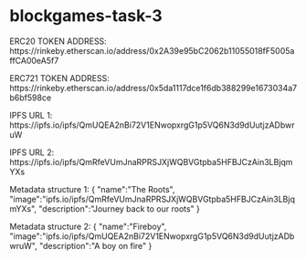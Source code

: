 # blockgames-task-3
<p> ERC20 TOKEN ADDRESS: https://rinkeby.etherscan.io/address/0x2A39e95bC2062b11055018fF5005affCA00eA5f7 </p>
<p> ERC721 TOKEN ADDRESS: https://rinkeby.etherscan.io/address/0x5da1117dce1f6db388299e1673034a7b6bf598ce</p>
<p> IPFS URL 1: https://ipfs.io/ipfs/QmUQEA2nBi72V1ENwopxrgG1p5VQ6N3d9dUutjzADbwruW </p>
<p> IPFS URL 2: https://ipfs.io/ipfs/QmRfeVUmJnaRPRSJXjWQBVGtpba5HFBJCzAin3LBjqmYXs </p>
<p>Metadata structure 1: { "name":"The Roots", "image":"ipfs.io/ipfs/QmRfeVUmJnaRPRSJXjWQBVGtpba5HFBJCzAin3LBjqmYXs", "description":"Journey back to our roots" }</p>
<p>Metadata structure 2: { "name":"Fireboy", "image":"ipfs.io/ipfs/QmUQEA2nBi72V1ENwopxrgG1p5VQ6N3d9dUutjzADbwruW", "description":"A boy on fire" }</p>
